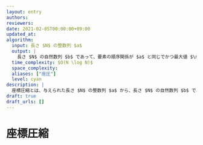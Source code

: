 ```yaml
---
layout: entry
authors:
reviewers:
date: 2021-02-05T00:00:00+09:00
updated_at:
algorithm:
  input: 長さ $N$ の整数列 $a$
  output: |
    長さ $N$ の自然数列 $b$ であって、要素の順序関係が $a$ と同じでかつ最大値 $\max_i b_i$ が最小であるもの
  time_complexity: $O(N \log N)$
  space_complexity:
  aliases: ["座圧"]
  level: cyan
description: |
  座標圧縮とは、与えられた長さ $N$ の整数列 $a$ から、長さ $N$ の自然数列 $b$ であって要素の順序関係が $a$ と同じでかつ最大値 $\max_i b_i$ が最小であるような $b$ を作ること。ただし「要素の順序関係が同じ」とは、任意の $i, j$ に対し $a_i \le a_j \leftrightarrow b_i \le b_j$ を満たすことを言う。このような $b$ は常に一意に存在し、単純な方法により $O(N \log N)$ で構成できる。
draft: true
draft_urls: []
---
```


# 座標圧縮
